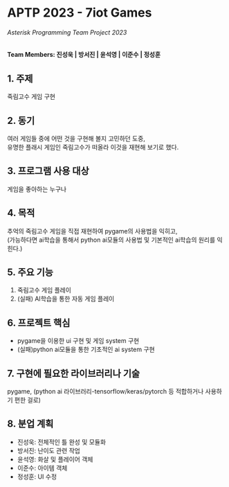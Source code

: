 <h1>APTP 2023 - 7iot Games</h1>
<h6>Asterisk Programming Team Project 2023</h6>
<h4>Team Members: 진성욱 | 방서진 | 윤석영 | 이준수 | 정성훈 </h4>

<h2>1. 주제 </h2>
죽림고수 게임 구현 

<h2>2. 동기 </h2>
여러 게임들 중에 어떤 것을 구현해 볼지 고민하던 도중,
<br> 
유명한 플래시 게임인 죽림고수가 떠올라
이것을 재현해 보기로 했다.

<h2>3. 프로그램 사용 대상</h2>
게임을 좋아하는 누구나

<h2>4. 목적</h2>
추억의 죽림고수 게임을 직접 재현하여 pygame의 사용법을 익히고,<br>
(가능하다면 ai학습을 통해서 python ai모듈의 사용법 및 기본적인 ai학습의 원리를 익힌다.)

<h2>5. 주요 기능</h2>
<ol>
<li>죽림고수 게임 플레이</li>
<li>(실패) AI학습을 통한 자동 게임 플레이 </li>
</ol>

<h2>6. 프로젝트 핵심</h2>
<ul>
<li>pygame을 이용한 ui 구현 및 게임 system 구현</li>
<li>(실패)python ai모듈을 통한 기초적인 ai system 구현</li>
</ul>

<h2>7. 구현에 필요한 라이브러리나 기술</h2>
pygame, 
(python ai 라이브러리-tensorflow/keras/pytorch 등 적합하거나 사용하기 편한 걸로)

<h2>8. 분업 계획</h2>
<ul>
<li>진성욱: 전체적인 틀 완성 및 모듈화</li>
<li>방서진: 난이도 관련 작업</li>
<li>윤석영: 화살 및 플레이어 객체</li>
<li>이준수: 아이템 객체</li>
<li>정성훈: UI 수정</li>
</ul>
